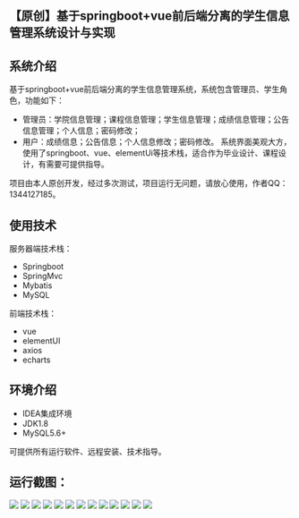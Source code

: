 ## 【原创】基于springboot+vue前后端分离的学生信息管理系统设计与实现

## 系统介绍

基于springboot+vue前后端分离的学生信息管理系统，系统包含管理员、学生角色，功能如下：
- 管理员：学院信息管理；课程信息管理；学生信息管理；成绩信息管理；公告信息管理；个人信息；密码修改；
- 用户：成绩信息；公告信息；个人信息修改；密码修改。
系统界面美观大方，使用了springboot、vue、elementUi等技术栈，适合作为毕业设计、课程设计，有需要可提供指导。

项目由本人原创开发，经过多次测试，项目运行无问题，请放心使用，作者QQ：1344127185。

## 使用技术

服务器端技术栈：

- Springboot
- SpringMvc
- Mybatis
- MySQL

前端技术栈：

- vue
- elementUI
- axios
- echarts

## 环境介绍

- IDEA集成环境
- JDK1.8
- MySQL5.6+

可提供所有运行软件、远程安装、技术指导。

## 运行截图：
![](https://github.com/itcoderyhl/student-server/blob/main/images/2.png)
![](https://github.com/itcoderyhl/student-server/blob/main/images/3.png)
![](https://github.com/itcoderyhl/student-server/blob/main/images/4.png)
![](https://github.com/itcoderyhl/student-server/blob/main/images/5.png)
![](https://github.com/itcoderyhl/student-server/blob/main/images/6.png)
![](https://github.com/itcoderyhl/student-server/blob/main/images/7.png)
![](https://github.com/itcoderyhl/student-server/blob/main/images/8.png)
![](https://github.com/itcoderyhl/student-server/blob/main/images/9.png)
![](https://github.com/itcoderyhl/student-server/blob/main/images/10.png)
![](https://github.com/itcoderyhl/student-server/blob/main/images/11.png)
![](https://github.com/itcoderyhl/student-server/blob/main/images/12.png)
![](https://github.com/itcoderyhl/student-server/blob/main/images/13.png)
![](https://github.com/itcoderyhl/student-server/blob/main/images/14.png)

